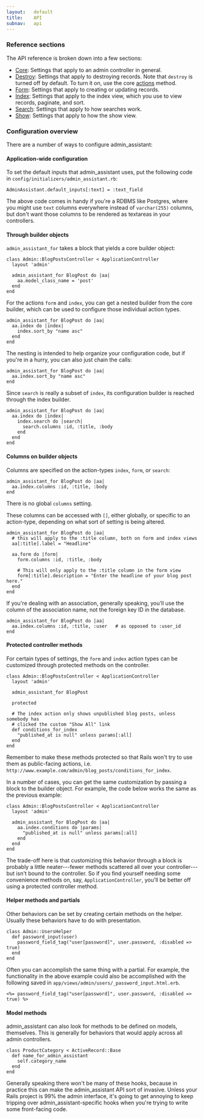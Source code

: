 ```yaml
---
layout:   default
title:    API
subnav:   api
---
```


### Reference sections

The API reference is broken down into a few sections:

* [Core](/admin_assistant/api/core.html): Settings that apply to an admin controller in general.
* [Destroy](/admin_assistant/api/destroy.html): Settings that apply to destroying records. Note that `destroy` is turned off by default. To turn it on, use the core [actions](/admin_assistant/api/core.html#builder_actions) method.
* [Form](/admin_assistant/api/form.html): Settings that apply to creating or updating records.
* [Index](/admin_assistant/api/idx.html): Settings that apply to the index view, which you use to view records, paginate, and sort.
* [Search](/admin_assistant/api/search.html): Settings that apply to how searches work.
* [Show](/admin_assistant/api/show.html): Settings that apply to how the show view.


### Configuration overview


There are a number of ways to configure admin\_assistant:

#### Application-wide configuration

To set the default inputs that admin\_assistant uses, put the following code in `config/initializers/admin_assistant.rb`:

    AdminAssistant.default_inputs[:text] = :text_field

The above code comes in handy if you're a RDBMS like Postgres, where you might use `text` columns everywhere instead of `varchar(255)` columns, but don't want those columns to be rendered as textareas in your controllers.
    
#### Through builder objects

`admin_assistant_for` takes a block that yields a core builder object:

    class Admin::BlogPostsController < ApplicationController
      layout 'admin'

      admin_assistant_for BlogPost do |aa|
        aa.model_class_name = 'post'
      end
    end

For the actions `form` and `index`, you can get a nested builder from the core builder, which can be used to configure those individual action types.

    admin_assistant_for BlogPost do |aa|
      aa.index do |index|
        index.sort_by "name asc"
      end
    end

The nesting is intended to help organize your configuration code, but if you're in a hurry, you can also just chain the calls:

    admin_assistant_for BlogPost do |aa|
      aa.index.sort_by "name asc"
    end

Since `search` is really a subset of `index`, its configuration builder is reached through the index builder.

    admin_assistant_for BlogPost do |aa|
      aa.index do |index|
        index.search do |search|
          search.columns :id, :title, :body
        end
      end
    end

#### Columns on builder objects

Columns are specified on the action-types `index`, `form`, or `search`:

    admin_assistant_for BlogPost do |aa|
      aa.index.columns :id, :title, :body
    end
    
There is no global `columns` setting.

These columns can be accessed with `[]`, either globally, or specific to an action-type, depending on what sort of setting is being altered.

    admin_assistant_for BlogPost do |aa|
      # this will apply to the :title column, both on form and index views
      aa[:title].label = "Headline"  
    
      aa.form do |form|
        form.columns :id, :title, :body
        
        # This will only apply to the :title column in the form view
        form[:title].description = "Enter the headline of your blog post here."
      end
    end

If you're dealing with an association, generally speaking, you'll use the column of the association name, not the foreign key ID in the database.

    admin_assistant_for BlogPost do |aa|
      aa.index.columns :id, :title, :user   # as opposed to :user_id
    end

#### Protected controller methods

For certain types of settings, the `form` and `index` action types can be customized through protected methods on the controller.

    class Admin::BlogPostsController < ApplicationController
      layout 'admin'

      admin_assistant_for BlogPost
      
      protected
      
      # The index action only shows unpublished blog posts, unless somebody has
      # clicked the custom "Show All" link
      def conditions_for_index
        "published_at is null" unless params[:all]
      end
    end

Remember to make these methods protected so that Rails won't try to use them as public-facing actions, i.e. `http://www.example.com/admin/blog_posts/conditions_for_index`.

In a number of cases, you can get the same customization by passing a block to the builder object. For example, the code below works the same as the previous example:

    class Admin::BlogPostsController < ApplicationController
      layout 'admin'

      admin_assistant_for BlogPost do |aa|
        aa.index.conditions do |params|
          "published_at is null" unless params[:all]
        end
      end
    end

The trade-off here is that customizing this behavior through a block is probably a little neater---fewer methods scattered all over your controller---but isn't bound to the controller. So if you find yourself needing some convenience methods on, say, `ApplicationController`, you'll be better off using a protected controller method.

#### Helper methods and partials

Other behaviors can be set by creating certain methods on the helper. Usually these behaviors have to do with presentation.

    class Admin::UsersHelper
      def password_input(user)
        password_field_tag("user[password]", user.password, :disabled => true)
      end
    end

Often you can accomplish the same thing with a partial. For example, the functionality in the above example could also be accomplished with the following saved in `app/views/admin/users/_password_input.html.erb`.

    <%= password_field_tag("user[password]", user.password, :disabled => true) %>
    
#### Model methods

admin\_assistant can also look for methods to be defined on models, themselves. This is generally for behaviors that would apply across all admin controllers.

    class ProductCategory < ActiveRecord::Base
      def name_for_admin_assistant
        self.category_name
      end
    end

Generally speaking there won't be many of these hooks, because in practice this can make the admin\_assistant API sort of invasive. Unless your Rails project is 99% the admin interface, it's going to get annoying to keep tripping over admin\_assistant-specific hooks when you're trying to write some front-facing code.

